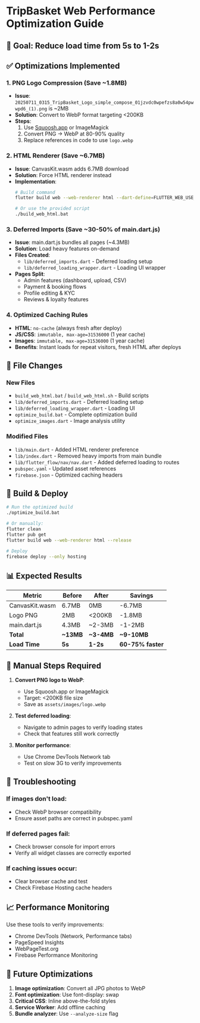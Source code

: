 # TripBasket Web Performance Optimization Guide

## 🎯 Goal: Reduce load time from 5s to 1-2s

## ✅ Optimizations Implemented

### 1. PNG Logo Compression (Save ~1.8MB)
- **Issue**: `20250711_0315_TripBasket_Logo_simple_compose_01jzvdc0wpefzs8a0w54pwwpd6_(1).png` is ~2MB
- **Solution**: Convert to WebP format targeting <200KB
- **Steps**:
  1. Use [Squoosh.app](https://squoosh.app) or ImageMagick
  2. Convert PNG → WebP at 80-90% quality
  3. Replace references in code to use `logo.webp`

### 2. HTML Renderer (Save ~6.7MB)
- **Issue**: CanvasKit.wasm adds 6.7MB download
- **Solution**: Force HTML renderer instead
- **Implementation**:
  ```bash
  # Build command
  flutter build web --web-renderer html --dart-define=FLUTTER_WEB_USE_SKIA=false --release
  
  # Or use the provided script
  ./build_web_html.bat
  ```

### 3. Deferred Imports (Save ~30-50% of main.dart.js)
- **Issue**: main.dart.js bundles all pages (~4.3MB)
- **Solution**: Load heavy features on-demand
- **Files Created**:
  - `lib/deferred_imports.dart` - Deferred loading setup
  - `lib/deferred_loading_wrapper.dart` - Loading UI wrapper
- **Pages Split**:
  - Admin features (dashboard, upload, CSV)
  - Payment & booking flows
  - Profile editing & KYC
  - Reviews & loyalty features

### 4. Optimized Caching Rules
- **HTML**: `no-cache` (always fresh after deploy)
- **JS/CSS**: `immutable, max-age=31536000` (1 year cache)
- **Images**: `immutable, max-age=31536000` (1 year cache)
- **Benefits**: Instant loads for repeat visitors, fresh HTML after deploys

## 📁 File Changes

### New Files
- `build_web_html.bat` / `build_web_html.sh` - Build scripts
- `lib/deferred_imports.dart` - Deferred loading setup
- `lib/deferred_loading_wrapper.dart` - Loading UI
- `optimize_build.bat` - Complete optimization build
- `optimize_images.dart` - Image analysis utility

### Modified Files
- `lib/main.dart` - Added HTML renderer preference
- `lib/index.dart` - Removed heavy imports from main bundle
- `lib/flutter_flow/nav/nav.dart` - Added deferred loading to routes
- `pubspec.yaml` - Updated asset references
- `firebase.json` - Optimized caching headers

## 🚀 Build & Deploy

```bash
# Run the optimized build
./optimize_build.bat

# Or manually:
flutter clean
flutter pub get
flutter build web --web-renderer html --release

# Deploy
firebase deploy --only hosting
```

## 📊 Expected Results

| Metric | Before | After | Savings |
|--------|--------|-------|---------|
| CanvasKit.wasm | 6.7MB | 0MB | -6.7MB |
| Logo PNG | 2MB | <200KB | -1.8MB |
| main.dart.js | 4.3MB | ~2-3MB | -1-2MB |
| **Total** | **~13MB** | **~3-4MB** | **~9-10MB** |
| **Load Time** | **5s** | **1-2s** | **60-75% faster** |

## 🔧 Manual Steps Required

1. **Convert PNG logo to WebP**:
   - Use Squoosh.app or ImageMagick
   - Target: <200KB file size
   - Save as `assets/images/logo.webp`

2. **Test deferred loading**:
   - Navigate to admin pages to verify loading states
   - Check that features still work correctly

3. **Monitor performance**:
   - Use Chrome DevTools Network tab
   - Test on slow 3G to verify improvements

## 🐛 Troubleshooting

### If images don't load:
- Check WebP browser compatibility
- Ensure asset paths are correct in pubspec.yaml

### If deferred pages fail:
- Check browser console for import errors
- Verify all widget classes are correctly exported

### If caching issues occur:
- Clear browser cache and test
- Check Firebase Hosting cache headers

## 📈 Performance Monitoring

Use these tools to verify improvements:
- Chrome DevTools (Network, Performance tabs)
- PageSpeed Insights
- WebPageTest.org
- Firebase Performance Monitoring

## 🔄 Future Optimizations

1. **Image optimization**: Convert all JPG photos to WebP
2. **Font optimization**: Use font-display: swap
3. **Critical CSS**: Inline above-the-fold styles
4. **Service Worker**: Add offline caching
5. **Bundle analyzer**: Use `--analyze-size` flag